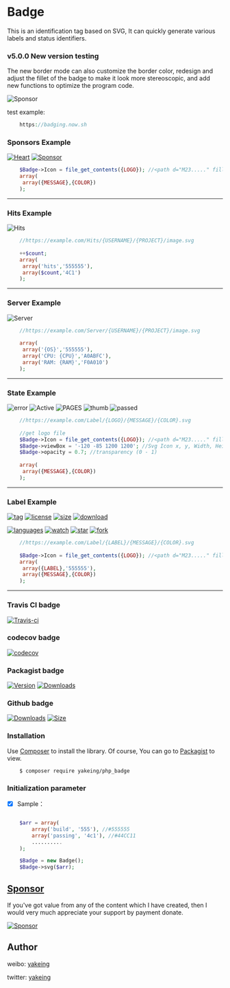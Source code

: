 # Badge
This is an identification tag based on SVG, It can quickly generate various labels and status identifiers.



### v5.0.0 New version testing

The new border mode can also customize the border color, redesign and adjust the fillet of the badge to make it look more stereoscopic, and add new functions to optimize the program code.

![Sponsor](https://badging.now.sh/static/Color/555/Red/F00/Orange/FF7F50/Yellow/ffd400/Green/4C1/Cyan/00d6b9/Blue/a0abfc/Violet/d800d8?icon=color&stroke=555)

test example:
```php
    https://badging.now.sh
```


### Sponsors Example

[![Heart](https://badging.tk/static/Heart/EA4AAA?icon=heart)](https://github.com/yakeing/Documentation/blob/master/Sponsor/README.md)
[![Sponsor](https://badging.tk/static/Sponsor/EA4AAA?icon=sponsor)](https://github.com/yakeing/Documentation/blob/master/Sponsor/README.md)

```php
    $Badge->Icon = file_get_contents({LOGO}); //<path d="M23....." fill="#FFF"></path>
    array(
     array({MESSAGE},{COLOR})
    );
```

---

### Hits Example

![Hits](https://badging.tk/static/hits/555/888W/4c1)

```php
    //https://example.com/Hits/{USERNAME}/{PROJECT}/image.svg
    
    ++$count;
    array(
     array('hits','555555'),
     array($count,'4C1')
    );
```

---

### Server Example

![Server](https://badging.tk/static/Linux%20X86_64/555/CPU:20%25/A0ABFC/RAM:15%25/F0A010?icon=linux)

```php
    //https://example.com/Server/{USERNAME}/{PROJECT}/image.svg
    
    array(
     array('{OS}','555555'),
     array('CPU: {CPU}','A0ABFC'),
     array('RAM: {RAM}','F0A010')
    );    
```

---

### State Example

![error](https://badging.tk/static/ERROR/ed1941?icon=error)
![Active](https://badging.tk/static/Active/28a745?icon=rocket)
![PAGES](https://badging.tk/static/PAGES/ea4c89?icon=github)
![thumb](https://badging.tk/static/888W/636AD0?icon=thumb)
![passed](https://badging.tk/static/PASSED/44CC11?icon=passed)

```php
    //https://example.com/Label/{LOGO}/{MESSAGE}/{COLOR}.svg
    
    //get logo file
    $Badge->Icon = file_get_contents({LOGO}); //<path d="M23....." fill="#FFF"></path>
    $Badge->viewBox = '-120 -85 1200 1200'; //Svg Icon x, y, Width, Height
    $Badge->opacity = 0.7; //transparency (0 - 1)
    
    array(
     array({MESSAGE},{COLOR})
    );
```

---

### Label Example

[![tag](https://badging.tk/static/tag/555/V4.1.0/84bf96?icon=tag)](../../releases)
[![license](https://badging.tk/static/license/555/MPL-2.0/FE7D37?icon=license)](LICENSE)
[![size](https://badging.tk/static/size/555/999KB/b36d41?icon=size)](src/Badge.php/)
[![download](https://badging.tk/static/download/555/999M/a4a61d?icon=download)](../../)

[![languages](https://badging.tk/static/language/555/php/007EC6?icon=language)](../../search?l=php)
[![watch](https://badging.tk/static/watch/555/999M/28a745?icon=watch)](../../watchers)
[![star](https://badging.tk/static/star/555/999M/ad8b3d?icon=star)](../../stargazers)
[![fork](https://badging.tk/static/fork/555/999M/9b95c9?icon=fork)](../../network/members)

```php
    //https://example.com/Label/{LABEL}/{MESSAGE}/{COLOR}.svg
    
    $Badge->Icon = file_get_contents({LOGO}); //<path d="M23....." fill="#FFF"></path>
    array(
     array({LABEL},'555555'),
     array({MESSAGE},{COLOR})
    );
```

---

### Travis CI badge

[![Travis-ci](https://api.travis-ci.com/yakeing/php_badge.svg?branch=main)](https://travis-ci.com/yakeing/php_badge)

### codecov badge

[![codecov](https://codecov.io/gh/yakeing/php_badge/branch/main/graph/badge.svg)](https://codecov.io/gh/yakeing/php_badge)

### Packagist badge

[![Version](http://img.shields.io/packagist/v/yakeing/php_badge.svg)](../../releases)
[![Downloads](http://img.shields.io/packagist/dt/yakeing/php_badge.svg)](https://packagist.org/packages/yakeing/php_badge/stats)

### Github badge

[![Downloads](https://badging.tk/github/downloads/yakeing/php_badge?icon=github)](../../)
[![Size](https://badging.tk/github/size/yakeing/php_badge?icon=github)](src)

### Installation

Use [Composer](https://getcomposer.org) to install the library.
Of course, You can go to [Packagist](https://packagist.org/packages/yakeing/php_badge) to view.

```shell
    $ composer require yakeing/php_badge
```

### Initialization parameter

- [x] Sample：
```php

    $arr = array(
        array('build', '555'), //#555555
        array('passing', '4c1'), //#44CC11
        ..........
    );

    $Badge = new Badge();
    $Badge->svg($arr);

```

[Sponsor](https://github.com/yakeing/Documentation/blob/master/Sponsor/README.md)
---
If you've got value from any of the content which I have created, then I would very much appreciate your support by payment donate.

[![Sponsor](https://badging.tk/static/Sponsor/EA4AAA?icon=heart)](https://github.com/yakeing/Documentation/blob/master/Sponsor/README.md)

Author
---

weibo: [yakeing](https://weibo.com/yakeing)

twitter: [yakeing](https://twitter.com/yakeing)
